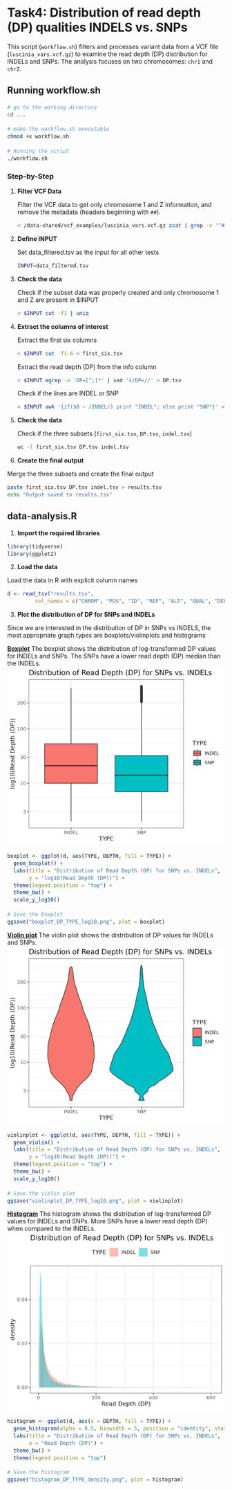# Task4: Distribution of read depth (DP) qualities INDELS vs. SNPs

This script (`workflow.sh`) filters and processes variant data from a VCF file (`luscinia_vars.vcf.gz`) to examine the read depth (DP) distribution for INDELs and SNPs. The analysis focuses on two chromosomes: `chr1` and `chrZ`.

## Running workflow.sh
```bash
# go to the working directory
cd ...

# make the workflow.sh executable
chmod +x workflow.sh

# Running the script
./workflow.sh
```

### Step-by-Step

1. **Filter VCF Data**
   
   Filter the VCF data to get only chromosome 1 and Z information, and remove the metadata (headers beginning with `##`).

   ```bash
   < /data-shared/vcf_examples/luscinia_vars.vcf.gz zcat | grep -v '^##' | tail -c+2 | grep -e 'chr1\s' -e 'chrZ\s' > data_filtered.tsv

3. **Define INPUT**
   
   Set data_filtered.tsv as the input for all other tests
   
   ```bash
   INPUT=data_filtered.tsv

5. **Check the data**
   
   Check if the subset data was properly created and only chromosome 1 and Z are present in $INPUT
   
   ```bash
   < $INPUT cut -f1 | uniq

7. **Extract the columns of interest**
   
   Extract the first six columns
   ```bash
   < $INPUT cut -f1-6 > first_six.tsv
   ```

   Extract the read depth (DP) from the info column
   ```bash
   < $INPUT egrep -o 'DP=[^;]*' | sed 's/DP=//' > DP.tsv
   ```
   
   Check if the lines are INDEL or SNP
   ```bash
   < $INPUT awk '{if($0 ~ /INDEL/) print "INDEL"; else print "SNP"}' > indel.tsv
   ```
   
8. **Check the data**
   
   Check if the three subsets (`first_six.tsv`, `DP.tsv`, `indel.tsv`)
   ```bash
   wc -l first_six.tsv DP.tsv indel.tsv
   ```

10. **Create the final output**
    
   Merge the three subsets and create the final output
   ```bash
   paste first_six.tsv DP.tsv indel.tsv > results.tsv
   echo "Output saved to results.tsv"
   ```

## data-analysis.R
1. **Import the required libraries**
```R
library(tidyverse)
library(ggplot2)
````

2. **Load the data**

Load the data in R with explicit column names
```R
d <- read_tsv("results.tsv", 
         col_names = c("CHROM", "POS", "ID", "REF", "ALT", "QUAL", "DEPTH", "TYPE")) 
```

3. **Plot the distribution of DP for SNPs and INDELs**

Since we are interested in the distribution of DP in SNPs vs INDELS, the most appropriate graph types are boxplots/violinplots and histograms

**<ins>Boxplot</ins>**
The boxplot shows the distribution of log-transformed DP values for INDELs and SNPs. The SNPs have a lower read depth (DP) median than the INDELs.
![Image of the boxplot](https://github.com/morenohugo/task4/blob/main/boxplot_DP_TYPE_log10.png)

```R
boxplot <- ggplot(d, aes(TYPE, DEPTH, fill = TYPE)) + 
  geom_boxplot() +
  labs(title = "Distribution of Read Depth (DP) for SNPs vs. INDELs",
       y = "log10(Read Depth (DP))") +
  theme(legend.position = "top") +
  theme_bw() + 
  scale_y_log10()

# Save the boxplot
ggsave("boxplot_DP_TYPE_log10.png", plot = boxplot)
```

**<ins>Violin plot</ins>**
The violin plot shows the distribution of DP values for INDELs and SNPs. 
![Image of the violinplot](https://github.com/morenohugo/task4/blob/main/violinplot_DP_TYPE_log10.png)

```R
violinplot <- ggplot(d, aes(TYPE, DEPTH, fill = TYPE)) + 
  geom_violin() +
  labs(title = "Distribution of Read Depth (DP) for SNPs vs. INDELs",
       y = "log10(Read Depth (DP))") + 
  theme(legend.position = "top") +
  theme_bw() + 
  scale_y_log10()

# Save the violin plot
ggsave("violinplot_DP_TYPE_log10.png", plot = violinplot)
```

**<ins>Histogram</ins>**
The histogram shows the distribution of log-transformed DP values for INDELs and SNPs. More SNPs have a lower read depth (DP) when compared to the INDELs.
![Image of the histogram](https://github.com/morenohugo/task4/blob/main/histogram_DP_TYPE_density.png)

```R
histogram <- ggplot(d, aes(x = DEPTH, fill = TYPE)) +
  geom_histogram(alpha = 0.5, binwidth = 5, position = "identity", stat = "density") +
  labs(title = "Distribution of Read Depth (DP) for SNPs vs. INDELs",
       x = "Read Depth (DP)") +
  theme_bw() +
  theme(legend.position = "top")

# Save the histogram
ggsave("histogram_DP_TYPE_density.png", plot = histogram)
```

